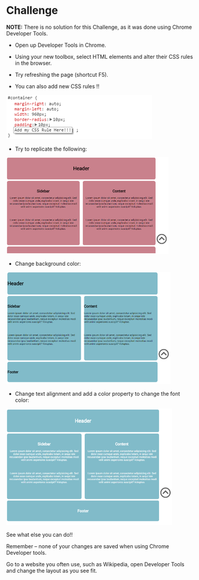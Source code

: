 # Challenge

**NOTE:** There is no solution for this Challenge, as it was done using 
Chrome Developer Tools.

- Open up Developer Tools in Chrome.

- Using your new toolbox, select HTML elements and alter their CSS rules in the browser.

- Try refreshing the page (shortcut F5).

- You can also add new CSS rules !!

![](imgs/dev1.png)

- Try to replicate the following:

![](imgs/dev2.png)

- Change background color:

![](imgs/dev3.png)

- Change text alignment and add a color property to change the font color:

![](imgs/dev4.png)

See what else you can do!!

Remember – none of your changes are saved when using Chrome Developer tools.

Go to a website you often use, such as Wikipedia, open Developer Tools and change the layout as you see fit.